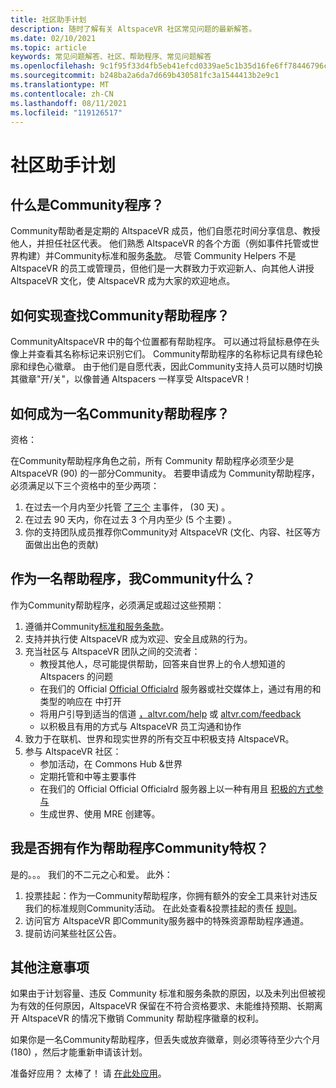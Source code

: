 ```yaml
---
title: 社区助手计划
description: 随时了解有关 AltspaceVR 社区常见问题的最新解答。
ms.date: 02/10/2021
ms.topic: article
keywords: 常见问题解答、社区、帮助程序、常见问题解答
ms.openlocfilehash: 9c1f95f33d4fb5eb41efcd0339ae5c1b35d16fe6ff78446796c4e789590411a3
ms.sourcegitcommit: b248ba2a6da7d669b430581fc3a1544413b2e9c1
ms.translationtype: MT
ms.contentlocale: zh-CN
ms.lasthandoff: 08/11/2021
ms.locfileid: "119126517"
---
```

# <a name="community-helper-program"></a>社区助手计划

## <a name="what-is-a-community-helper"></a>什么是Community程序？ 

Community帮助者是定期的 AltspaceVR 成员，他们自愿花时间分享信息、教授他人，并担任社区代表。 他们熟悉 AltspaceVR 的各个方面（例如事件托管或世界构建）并Community标准和服务[条款](terms-of-service.md)。 [](community-standards.md) 尽管 Community Helpers 不是 AltspaceVR 的员工或管理员，但他们是一大群致力于欢迎新人、向其他人讲授 AltspaceVR 文化，使 AltspaceVR 成为大家的欢迎地点。

## <a name="how-do-i-find-a-community-helper"></a>如何实现查找Community帮助程序？ 
CommunityAltspaceVR 中的每个位置都有帮助程序。 可以通过将鼠标悬停在头像上并查看其名称标记来识别它们。 Community帮助程序的名称标记具有绿色轮廓和绿色心徽章。 由于他们是自愿代表，因此Community支持人员可以随时切换其徽章"开/关"，以像普通 Altspacers 一样享受 AltspaceVR！

## <a name="how-can-i-become-a-community-helper"></a>如何成为一名Community帮助程序？ 

资格： 

在Community帮助程序角色之前，所有 Community 帮助程序必须至少是 AltspaceVR (90) 的一部分Community。 若要申请成为 Community帮助程序，必须满足以下三个资格中的至少两项： 

1. 在过去一个月内至少托管 [了三个](../tutorials/main-events.md) 主事件， (30 天) 。 
2. 在过去 90 天内，[](../tutorials/main-events.md)你在过去 3 个月内至少 (5 个主要) 。 
3. 你的支持团队成员推荐你Community对 AltspaceVR (文化、内容、社区等方面做出出色的贡献) 

## <a name="what-would-i-be-expected-to-do-as-a-community-helper"></a>作为一名帮助程序，我Community什么？ 

作为Community帮助程序，必须满足或超过这些预期： 

1. 遵循并Community[标准](community-standards.md)[和服务条款](terms-of-service.md)。
2. 支持并执行使 AltspaceVR 成为欢迎、安全且成熟的行为。
3. 充当社区与 AltspaceVR 团队之间的交流者：
    * 教授其他人，尽可能提供帮助，回答来自世界上的令人想知道的 Altspacers 的问题
    * 在我们的 Official [Official Officialrd](https://altvr.com/discord) 服务器或社交媒体上，通过有用的和类型的响应在 中打开
    * 将用户引导到适当的信道 [，altvr.com/help](../world-building/getting-help.md) 或 [altvr.com/feedback](https://help.altvr.com/hc/requests/new?ticket_form_id=360001742213)
    * 以积极且有用的方式与 AltspaceVR 员工沟通和协作 
4. 致力于在联机、世界和现实世界的所有交互中积极支持 AltspaceVR。 
5. 参与 AltspaceVR 社区：
    * 参加活动，在 Commons Hub &世界
    * 定期托管和中等主要事件
    * 在我们的 Official Official Officialrd 服务器上以一种有用且 [积极的方式参与](https://altvr.com/discord)
    * 生成世界、使用 MRE 创建等。 

## <a name="do-i-get-special-privileges-as-a-community-helper"></a>我是否拥有作为帮助程序Community特权？ 

是的。。。 我们的不二元之心和爱。 此外：

1. 投票挂起：作为一Community帮助程序，你拥有额外的安全工具来针对违反我们的标准规则Community活动。 在此处查看&投票挂起的责任 [规则](community-helper-guide.md)。
2. 访问官方 AltspaceVR 即Community服务器中的特殊资源帮助程序通道。
3. 提前访问某些社区公告。

## <a name="other-considerations"></a>其他注意事项

如果由于计划容量、违反 Community 标准和服务条款的原因，以及未列出但被视为有效的任何原因，AltspaceVR 保留在不符合资格要求、未能维持预期、长期离开 AltspaceVR 的情况下撤销 Community 帮助程序徽章的权利。

如果你是一名Community帮助程序，但丢失或放弃徽章，则必须等待至少六个月 (180) ，然后才能重新申请该计划。

准备好应用？
太棒了！ 请 [在此处应用](https://help.altvr.com/hc/requests/new?ticket_form_id=360002060313)。